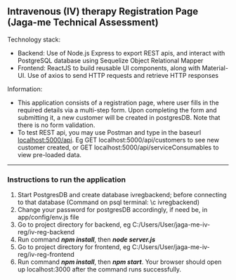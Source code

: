 ## Intravenous (IV) therapy Registration Page (Jaga-me Technical Assessment)

Technology stack:
- Backend: Use of Node.js Express to export REST apis, and interact with PostgreSQL database using Sequelize Object Relational Mapper
- Frontend: ReactJS to build reusable UI components, along with Material-UI. Use of axios to send HTTP requests and retrieve HTTP responses

Information:
+ This application consists of a registration page, where user fills in the required details via a multi-step form. Upon completing the form and submitting it, a new customer will be created in postgresDB. Note that there is no form validation.
+ To test REST api, you may use Postman and type in the baseurl <localhost:5000/api>. Eg GET localhost:5000/api/customers to see new customer created, or GET localhost:5000/api/serviceConsumables to view pre-loaded data.

---

### Instructions to run the application
1. Start PostgresDB and create database ivregbackend; before connecting to that database (Command on psql terminal: \c ivregbackend)
2. Change your password for postgresDB accordingly, if need be, in app/config/env.js file 
3. Go to project directory for backend, eg C:/Users/User/jaga-me-iv-reg/iv-reg-backend
4. Run command ***npm install***, then ***node server.js***
5. Go to project directory for frontend, eg C:/Users/User/jaga-me-iv-reg/iv-reg-frontend
6. Run command ***npm install***, then ***npm start***. Your browser should open up localhost:3000 after the command runs successfully.

